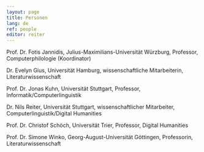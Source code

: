 ```yaml
---
layout: page
title: Personen
lang: de
ref: people
editor: reiter
---
```


Prof. Dr. Fotis Jannidis, Julius-Maximilians-Universität Würzburg, Professor, Computerphilologie (Koordinator)

Dr. Evelyn Gius, Universität Hamburg, wissenschaftliche Mitarbeiterin, Literaturwissenschaft

Prof. Dr. Jonas Kuhn, Universität Stuttgart, Professor, Informatik/Computerlinguistik

Dr. Nils Reiter, Universität Stuttgart, wissenschaftlicher Mitarbeiter, Computerlinguistik/Digital Humanities

Prof. Dr. Christof Schöch, Universität Trier, Professor, Digital Humanities

Prof. Dr. Simone Winko, Georg-August-Universität Göttingen, Professorin, Literaturwissenschaft


